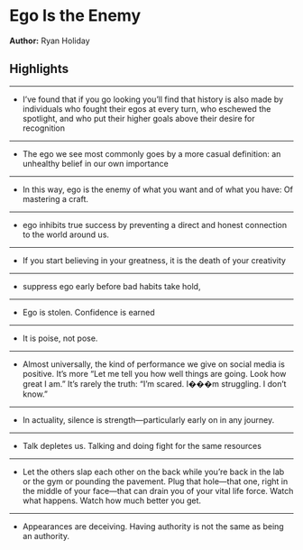 # Ego Is the Enemy  
**Author:** Ryan Holiday

## Highlights

---

- I’ve found that if you go looking you’ll find that history is also made by individuals who fought their egos at every turn, who eschewed the spotlight, and who put their higher goals above their desire for recognition

---

- The ego we see most commonly goes by a more casual definition: an unhealthy belief in our own importance

---

- In this way, ego is the enemy of what you want and of what you have: Of mastering a craft.

---

- ego inhibits true success by preventing a direct and honest connection to the world around us.

---

- If you start believing in your greatness, it is the death of your creativity

---

- suppress ego early before bad habits take hold,

---

- Ego is stolen. Confidence is earned

---

- It is poise, not pose.

---

- Almost universally, the kind of performance we give on social media is positive. It’s more “Let me tell you how well things are going. Look how great I am.” It’s rarely the truth: “I’m scared. I���m struggling. I don’t know.”

---

- In actuality, silence is strength—particularly early on in any journey.

---

- Talk depletes us. Talking and doing fight for the same resources

---

- Let the others slap each other on the back while you’re back in the lab or the gym or pounding the pavement. Plug that hole—that one, right in the middle of your face—that can drain you of your vital life force. Watch what happens. Watch how much better you get.

---

- Appearances are deceiving. Having authority is not the same as being an authority.

